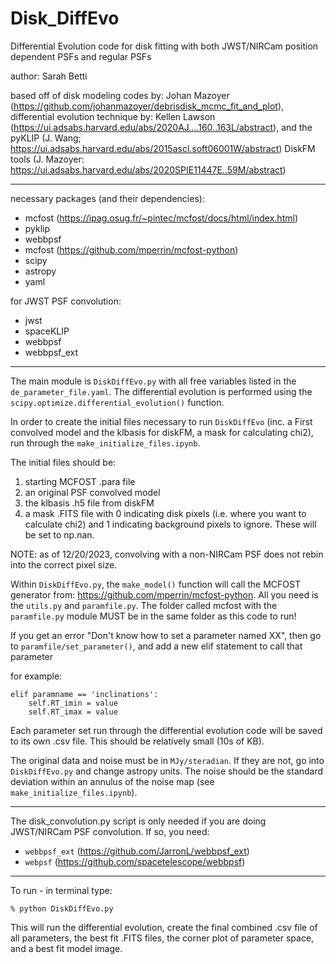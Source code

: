 # Disk_DiffEvo

Differential Evolution code for disk fitting with both JWST/NIRCam position dependent PSFs and regular PSFs

author: Sarah Betti

based off of disk modeling codes by: Johan Mazoyer (https://github.com/johanmazoyer/debrisdisk_mcmc_fit_and_plot), differential evolution technique by: Kellen Lawson (https://ui.adsabs.harvard.edu/abs/2020AJ....160..163L/abstract), and the pyKLIP (J. Wang; https://ui.adsabs.harvard.edu/abs/2015ascl.soft06001W/abstract) DiskFM tools (J. Mazoyer: https://ui.adsabs.harvard.edu/abs/2020SPIE11447E..59M/abstract) 

---
necessary packages (and their dependencies): 
  - mcfost (https://ipag.osug.fr/~pintec/mcfost/docs/html/index.html)
  - pyklip
  - webbpsf
  - mcfost (https://github.com/mperrin/mcfost-python)
  - scipy
  - astropy
  - yaml

for JWST PSF convolution: 
  - jwst
  - spaceKLIP
  - webbpsf
  - webbpsf_ext

---
The main module is `DiskDiffEvo.py` with all free variables listed in the `de_parameter_file.yaml`. The differential evolution is performed using the `scipy.optimize.differential_evolution()` function.  

In order to create the initial files necessary to run `DiskDiffEvo` (inc. a First convolved model and the klbasis for diskFM, a mask for calculating chi2), run through the `make_initialize_files.ipynb`.

The initial files should be:  
  1. starting MCFOST .para file  
  2. an original PSF convolved model  
  3. the klbasis .h5 file from diskFM  
  4. a mask .FITS file with 0 indicating disk pixels (i.e. where you want to calculate chi2) and 1 indicating background pixels to ignore.  These will be set to np.nan.    

NOTE: as of 12/20/2023, convolving with a non-NIRCam PSF does not rebin into the correct pixel size.  

Within `DiskDiffEvo.py`, the `make_model()` function will call the MCFOST generator from: https://github.com/mperrin/mcfost-python.  All you need is the `utils.py` and `paramfile.py`.  The folder called mcfost with the `paramfile.py` module MUST be in the same folder as this code to run! 

If you get an error "Don't know how to set a parameter named XX", then go to `paramfile/set_parameter()`, and add a new elif statement to call that parameter

for example: 
```
elif paramname == 'inclinations':
    self.RT_imin = value
    self.RT_imax = value
```

Each parameter set run through the differential evolution code will be saved to its own .csv file.  This should be relatively small (10s of KB).  

The original data and noise must be in `MJy/steradian`.  If they are not, go into `DiskDiffEvo.py` and change astropy units.  The noise should be the standard deviation within an annulus of the noise map (see `make_initialize_files.ipynb`).

---
The disk_convolution.py script is only needed if you are doing JWST/NIRCam PSF convolution.  If so, you need:  
  - `webbpsf_ext` (https://github.com/JarronL/webbpsf_ext)    
  - `webpsf` (https://github.com/spacetelescope/webbpsf)  


--- 
To run - in terminal type: 
```
% python DiskDiffEvo.py
```

This will run the differential evolution, create the final combined .csv file of all parameters, the best fit .FITS files, the corner plot of parameter space, and a best fit model image.  
